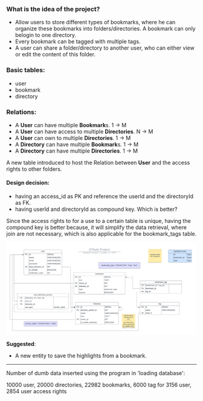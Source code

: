 ### What is the idea of the project?
- Allow users to store different types of bookmarks, where he can organize these bookmarks into folders/directories. A bookmark can only belogin to one directory.
- Every bookmark can be tagged with multiple tags. 
- A user can share a folder/directory to another user, who can either view or edit the content of this folder. 

### Basic tables:
- user 
- bookmark 
- directory

### Relations: 
- A **User** can have multiple **Bookmark**s.  1 → M
- A **User** can have access to multiple **Directories**. N → M
- A **User** can own to multiple **Directories**. 1 → M
- A **Directory** can have multiple **Bookmark**s. 1 → M 
- A **Directory** can have multiple **Directories**. 1 → M

A new table introduced to host the Relation between **User** and the access rights to other folders. 

#### Design decision: 
- having an access_id as PK and reference the userId and the directoryId as FK.
- having userId and directoryId as compound key. Which is better? 

Since the access rights to for a use to a certain table is unique, having the compound key is better because, it will simplify the data retrieval, where join are not necessary, which is also applicable for the bookmark_tags table. 

![schema](./Pictures/E7fazly%20Project.png) 


**Suggested**: 
- A new entity to save the highlights from a bookmark. 

--- 
Number of dumb data inserted using the program in 'loading database': 

10000 user, 
20000 directories, 
22982 bookmarks, 
6000 tag for 3156 user,
2854 user access rights
